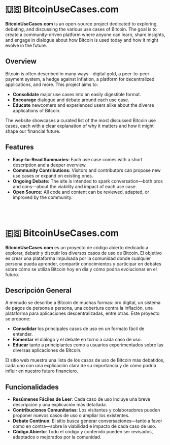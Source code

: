 # 🇺🇸 BitcoinUseCases.com

**BitcoinUseCases.com** is an open-source project dedicated to exploring, debating, and discussing the various use cases of Bitcoin. The goal is to create a community-driven platform where anyone can learn, share insights, and engage in dialogue about how Bitcoin is used today and how it might evolve in the future.

## Overview

Bitcoin is often described in many ways—digital gold, a peer-to-peer payment system, a hedge against inflation, a platform for decentralized applications, and more. This project aims to:

- **Consolidate** major use cases into an easily digestible format.  
- **Encourage** dialogue and debate around each use case.  
- **Educate** newcomers and experienced users alike about the diverse applications of Bitcoin.

The website showcases a curated list of the most discussed Bitcoin use cases, each with a clear explanation of why it matters and how it might shape our financial future.

## Features

- **Easy-to-Read Summaries:** Each use case comes with a short description and a deeper overview.  
- **Community Contributions:** Visitors and contributors can propose new use cases or expand on existing ones.  
- **Ongoing Debate:** The site is intended to spark conversation—both pros and cons—about the viability and impact of each use case.  
- **Open Source:** All code and content can be reviewed, adapted, or improved by the community.

<br>
<br>

# 🇪🇸 BitcoinUseCases.com

**BitcoinUseCases.com**  es un proyecto de código abierto dedicado a explorar, debatir y discutir los diversos casos de uso de Bitcoin. El objetivo es crear una plataforma impulsada por la comunidad donde cualquier persona pueda aprender, compartir conocimientos y participar en debates sobre cómo se utiliza Bitcoin hoy en día y cómo podría evolucionar en el futuro.


## Descripción General

A menudo se describe a Bitcoin de muchas formas: oro digital, un sistema de pagos de persona a persona, una cobertura contra la inflación, una plataforma para aplicaciones descentralizadas, entre otras. Este proyecto se propone:

- **Consolidar** los principales casos de uso en un formato fácil de entender.
- **Fomentar** el diálogo y el debate en torno a cada caso de uso.
- **Educar** tanto a principiantes como a usuarios experimentados sobre las diversas aplicaciones de Bitcoin.

El sitio web muestra una lista de los casos de uso de Bitcoin más debatidos, cada uno con una explicación clara de su importancia y de cómo podría influir en nuestro futuro financiero.

## Funcionalidades

- **Resúmenes Fáciles de Leer**: Cada caso de uso incluye una breve descripción y una explicación más detallada.
- **Contribuciones Comunitarias**: Los visitantes y colaboradores pueden proponer nuevos casos de uso o ampliar los existentes.
- **Debate Continuo**: El sitio busca generar conversaciones—tanto a favor como en contra—sobre la viabilidad e impacto de cada caso de uso. 
- **Código Abierto**: Todo el código y contenido pueden ser revisados, adaptados o mejorados por la comunidad.




